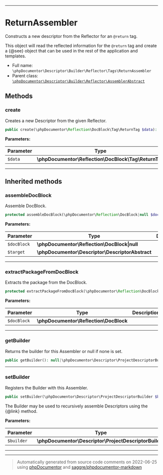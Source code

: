 ***

# ReturnAssembler

Constructs a new descriptor from the Reflector for an `@return` tag.

This object will read the reflected information for the `@return` tag and create a {@see} object
that can be used in the rest of the application and templates.

* Full name: `\phpDocumentor\Descriptor\Builder\Reflector\Tags\ReturnAssembler`
* Parent class: [`\phpDocumentor\Descriptor\Builder\Reflector\AssemblerAbstract`](../AssemblerAbstract.md)




## Methods


### create

Creates a new Descriptor from the given Reflector.

```php
public create(\phpDocumentor\Reflection\DocBlock\Tag\ReturnTag $data): \phpDocumentor\Descriptor\Tag\ReturnDescriptor
```








**Parameters:**

| Parameter | Type | Description |
|-----------|------|-------------|
| `$data` | **\phpDocumentor\Reflection\DocBlock\Tag\ReturnTag** |  |




***


## Inherited methods


### assembleDocBlock

Assemble DocBlock.

```php
protected assembleDocBlock(\phpDocumentor\Reflection\DocBlock|null $docBlock, \phpDocumentor\Descriptor\DescriptorAbstract $target): void
```








**Parameters:**

| Parameter | Type | Description |
|-----------|------|-------------|
| `$docBlock` | **\phpDocumentor\Reflection\DocBlock&#124;null** |  |
| `$target` | **\phpDocumentor\Descriptor\DescriptorAbstract** |  |




***

### extractPackageFromDocBlock

Extracts the package from the DocBlock.

```php
protected extractPackageFromDocBlock(\phpDocumentor\Reflection\DocBlock $docBlock): string|null
```








**Parameters:**

| Parameter | Type | Description |
|-----------|------|-------------|
| `$docBlock` | **\phpDocumentor\Reflection\DocBlock** |  |




***

### getBuilder

Returns the builder for this Assembler or null if none is set.

```php
public getBuilder(): null|\phpDocumentor\Descriptor\ProjectDescriptorBuilder
```











***

### setBuilder

Registers the Builder with this Assembler.

```php
public setBuilder(\phpDocumentor\Descriptor\ProjectDescriptorBuilder $builder): void
```

The Builder may be used to recursively assemble Descriptors using
the {@link} method.






**Parameters:**

| Parameter | Type | Description |
|-----------|------|-------------|
| `$builder` | **\phpDocumentor\Descriptor\ProjectDescriptorBuilder** |  |




***


***
> Automatically generated from source code comments on 2022-06-25 using [phpDocumentor](http://www.phpdoc.org/) and [saggre/phpdocumentor-markdown](https://github.com/Saggre/phpDocumentor-markdown)
